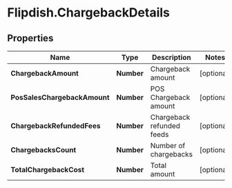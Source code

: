 # Flipdish.ChargebackDetails

## Properties

Name | Type | Description | Notes
------------ | ------------- | ------------- | -------------
**ChargebackAmount** | **Number** | Chargeback amount | [optional] 
**PosSalesChargebackAmount** | **Number** | POS Chargeback amount | [optional] 
**ChargebackRefundedFees** | **Number** | Chargeback refunded feeds | [optional] 
**ChargebacksCount** | **Number** | Number of chargebacks | [optional] 
**TotalChargebackCost** | **Number** | Total amount | [optional] 


